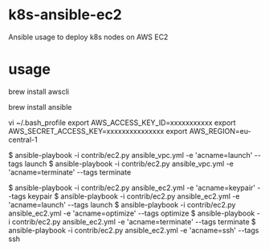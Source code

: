 # k8s-ansible-ec2
Ansible usage to deploy k8s nodes on AWS EC2
# usage

brew install awscli

brew install ansible

vi ~/.bash_profile
export AWS_ACCESS_KEY_ID=xxxxxxxxxxx
export AWS_SECRET_ACCESS_KEY=xxxxxxxxxxxxxxx
export AWS_REGION=eu-central-1

$ ansible-playbook -i contrib/ec2.py ansible_vpc.yml -e 'acname=launch' --tags launch
$ ansible-playbook -i contrib/ec2.py ansible_vpc.yml -e 'acname=terminate' --tags terminate

$ ansible-playbook -i contrib/ec2.py ansible_ec2.yml -e 'acname=keypair' --tags keypair
$ ansible-playbook -i contrib/ec2.py ansible_ec2.yml -e 'acname=launch' --tags launch
$ ansible-playbook -i contrib/ec2.py ansible_ec2.yml -e 'acname=optimize' --tags optimize
$ ansible-playbook -i contrib/ec2.py ansible_ec2.yml -e 'acname=terminate' --tags terminate
$ ansible-playbook -i contrib/ec2.py ansible_ec2.yml -e 'acname=ssh' --tags ssh
